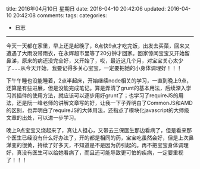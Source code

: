 title: 2016年04月10日 星期日
date: 2016-04-10 20:42:06
updated: 2016-04-10 20:42:08
comments: 
tags:
categories:
- 日志

---

今天一天都在家里，早上还是起晚了，8点快9点才吃完饭，出发去买菜，回来又遭遇了大雨没带雨衣，在永辉超市里等了20分钟才回家。回家惊闻宝宝又开始留鼻涕，原来的病还没完全好，又开始了，哎，最近这几个月，对宝宝关心太少了......从今天开始，我要记得多关心宝宝，一定要把她的小身体调理好！！！

下午午睡也没能睡着，2点半起床，开始继续node相关的学习，一直到晚上9点，还算是有些进展，但是没能完成笔记。算是弄清了grunt的基本用法，后续深入学习其插件的使用方法，就应该可以逐步用好grunt了；也学习了requireJS的用法，还是阮一峰老师的讲解文章写的好，让我一下子弄明白了CommonJS和AMD的区别，也弄明白了requireJS的大体用法，还指点了模块化javascript的大师级文章的出处，可以进一步学习。

晚上9点宝宝又烧起来了，真让人担心，又带去三保医生那边看病了，但是看来那个医生已经没有什么好办法了，开的都是相同的药，宝宝吃虽然会好，但是上次鼻涕变的很黄，持续了好多天，不知道是不是因为药引起的。再不把宝宝身体调理好，真没有医生可以给她看病了，而且还可能导致更可怕的疾病，一定要重视了！！！